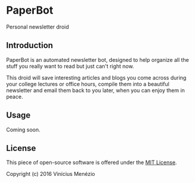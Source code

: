 # PaperBot

Personal newsletter droid

## Introduction

PaperBot is an automated newsletter bot, designed to help organize all the stuff you really want to read but just can't right now.

This droid will save interesting articles and blogs you come across during your college lectures or office hours, compile them into a beautiful newsletter and email them back to you later, when you can enjoy them in peace.

## Usage

Coming soon.

## License

This piece of open-source software is offered under the [MIT License](https://github.com/vmenezio/paperbot/blob/master/LICENSE).

Copyright (c) 2016 Vinícius Menézio
